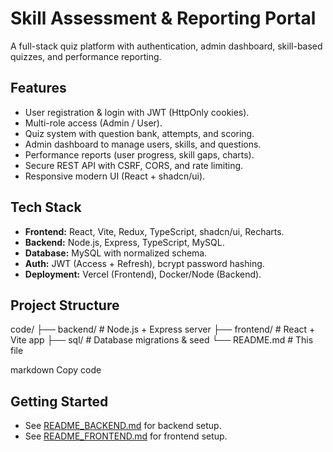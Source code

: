 # Skill Assessment & Reporting Portal

A full-stack quiz platform with authentication, admin dashboard, skill-based quizzes, and performance reporting.

## Features
- User registration & login with JWT (HttpOnly cookies).
- Multi-role access (Admin / User).
- Quiz system with question bank, attempts, and scoring.
- Admin dashboard to manage users, skills, and questions.
- Performance reports (user progress, skill gaps, charts).
- Secure REST API with CSRF, CORS, and rate limiting.
- Responsive modern UI (React + shadcn/ui).

## Tech Stack
- **Frontend:** React, Vite, Redux, TypeScript, shadcn/ui, Recharts.
- **Backend:** Node.js, Express, TypeScript, MySQL.
- **Database:** MySQL with normalized schema.
- **Auth:** JWT (Access + Refresh), bcrypt password hashing.
- **Deployment:** Vercel (Frontend), Docker/Node (Backend).

## Project Structure
code/
├── backend/ # Node.js + Express server
├── frontend/ # React + Vite app
├── sql/ # Database migrations & seed
└── README.md # This file

markdown
Copy code

## Getting Started
- See [README_BACKEND.md](./backend/README.md) for backend setup.
- See [README_FRONTEND.md](./frontend/README.md) for frontend setup.